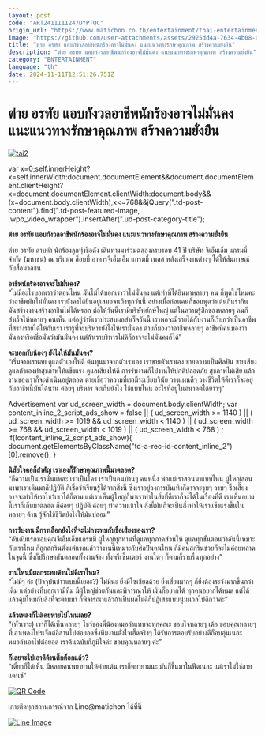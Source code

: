 ```yaml
---
layout: post
code: "ART2411111247DYPTQC"
origin_url: "https://www.matichon.co.th/entertainment/thai-entertainment/news_4893769"
image: "https://github.com/user-attachments/assets/2925dd4a-7634-4b08-aeea-ae980d980347"
title: "ต่าย อรทัย แอบกังวลอาชีพนักร้องอาจไม่มั่นคง แนะแนวทางรักษาคุณภาพ สร้างความยั่งยืน"
description: "ต่าย อรทัย แอบกังวลอาชีพนักร้องอาจไม่มั่นคง แนะแนวทางรักษาคุณภาพ สร้างความยั่งยืน"
category: "ENTERTAINMENT"
language: "th"
date: 2024-11-11T12:51:26.751Z
---
```


# ต่าย อรทัย แอบกังวลอาชีพนักร้องอาจไม่มั่นคง แนะแนวทางรักษาคุณภาพ สร้างความยั่งยืน

[![](https://www.matichon.co.th/wp-content/uploads/2024/11/tai2.jpg "tai2")](https://www.matichon.co.th/wp-content/uploads/2024/11/tai2.jpg)

var x=0;self.innerHeight?x=self.innerWidth:document.documentElement&&document.documentElement.clientHeight?x=document.documentElement.clientWidth:document.body&&(x=document.body.clientWidth),x<=768&&jQuery(".td-post-content").find(".td-post-featured-image, .wpb\_video\_wrapper").insertAfter(".ud-post-category-title");

**ต่าย อรทัย แอบกังวลอาชีพนักร้องอาจไม่มั่นคง แนะแนวทางรักษาคุณภาพ สร้างความยั่งยืน**

ต่าย อรทัย ดาบคำ นักร้องลูกทุ่งชื่อดัง เดินทางมาร่วมฉลองครบรอบ 41 ปี บริษัท จีเอ็มเอ็ม แกรมมี่ จำกัด (มหาชน) ณ บริเวณ ล็อบบี้ อาคารจีเอ็มเอ็ม แกรมมี่ เพลส หลังเสร็จงานต่างๆ ได้ให้สัมภาษณ์กับสื่อมวลชน

**อาชีพนักร้องอาจจะไม่มั่นคง?**  
“ไม่มีอะไรบอกเราว่าตอนไหน มันไม่ได้บอกเราว่าไม่มั่นคง แต่เท่าที่ได้ยินมาหลายๆ คน ก็พูดใช่ไหมคะว่าอาชีพมันไม่มั่นคง เรายังคงได้ยินอยู่เสมอจนถึงทุกวันนี้ อย่างเมื่อก่อนคนก็ชอบพูดว่าเต้นกินรำกิน มันสร้างงานสร้างอาชีพไม่ได้หรอก ต่อให้วันนี้เรามีบริษัทยักษ์ใหญ่ แต่ในความรู้สึกของหลายๆ คนก็สำเร็จให้หลายๆ คนเห็น แต่อยู่ว่าที่เราประสบผลสำเร็จวันนี้ เราพอจะมีรายได้กับงานก็เรียกว่าเป็นอาชีพที่สร้างรายได้ให้กับเรา เรารู้ที่จะบริหารยังไงให้เรามั่นคง ต่ายก็มองว่าอาชีพหลายๆ อาชีพที่คนมองว่ามั่นคงหรือเชื่อมั่นว่ามันมั่นคง แต่ถ้าเราบริหารไม่ดีก็อาจจะไม่มั่นคงก็ได้”

**จะบอกกับน้องๆ ยังไงให้มันมั่นคง?**  
“เริ่มจากเราเลย ดูแลตัวเองให้ดี ต้นทุนมาจากตัวเราเอง เราขายตัวเราเอง ขายความเป็นศิลปิน ขายเสียง ดูแลตัวเองทำสุขภาพให้แข็งแรง ดูแลเสียงให้ดี การรับงานก็ไปงานให้ปกติปลอดภัย สุขภาพไม่เสีย แล้วงานของเราก็จะดำเนินอยู่ตลอด ต่ายเชื่อว่าความที่เรามีระเบียบวินัย วางแผนดีๆ วางชีวิตให้ดีเราก็จะอยู่กับอาชีพนี้มันได้นาน ค่อยๆ บริหาร จะเก็บยังไง ใช้แบบไหน อะไรที่อยู่ในอนาคตได้ยาวๆ”

Advertisement var ud\_screen\_width = document.body.clientWidth; var content\_inline\_2\_script\_ads\_show = false || ( ud\_screen\_width >= 1140 ) || ( ud\_screen\_width >= 1019 && ud\_screen\_width < 1140 ) || ( ud\_screen\_width >= 768 && ud\_screen\_width < 1019 ) || ( ud\_screen\_width < 768 ) ; if(!content\_inline\_2\_script\_ads\_show){ document.getElementsByClassName("td-a-rec-id-content\_inline\_2")\[0\].remove(); }

**นิสัยใจคอก็สำคัญ เราเองก็รักษาคุณภาพนี้มาตลอด?**  
“ก็ความเป็นเรานั่นแหละ เราเป็นใคร เราเป็นคนบ้านๆ คนหนึ่ง พ่อแม่เราสอนมาแบบไหน ผู้ใหญ่สอนมาพาเราเดินมาก็ปฏิบัติ ก็เชื่อว่าเรียนรู้ได้จากสิ่งนี้ ซึ่งเราอยู่วงการบันเทิงก็อาจจะวูบๆ วาบๆ ชื่อเสียงอาจจะทำให้เราไขว้เขวได้ก็ตาม แต่เราเห็นผู้ใหญ่ก็พาเราทำในสิ่งที่ดีเราก็จะได้ในเรื่องที่ดี เราเห็นอย่างนี้เราก็เก็บมาตลอด ก็ค่อยๆ ปฏิบัติ ค่อยๆ ทำความเข้าใจ สิ่งนี้มันก็จะเป็นสิ่งทำให้เราแข็งแรงขึ้นในหลายๆ ด้าน รู้จักใช้ชีวิตยังไงให้มันปลอม”

**การรับงาน มีการเลือกยังไงที่จะไม่กระทบกับชื่อเสียงของเรา?**  
“อันดับแรกขอบคุณจีเอ็มเอ็มแกรมมี่ ผู้ใหญ่ทุกท่านที่ดูแลทุกภาคส่วนให้ ดูแลทุกขั้นตอนว่าอันนี้เหมาะกับเราไหม ก็ถูกสกรีนตั้งแต่แรกแล้วว่างานนี้เหมาะกับศิลปินคนไหน ก็มีคนสกรีนช่วยก็จะไม่ค่อยพลาดในจุดนี้ ซึ่งก็ปรึกษากันตลอดทั้งงานจ้าง ทั้งพรีเซ็นเตอร์ งานใดๆ ก็ตามก็ราบรื่นทุกอย่าง”

**งานไหนมีผลกระทบด้านไม่ดีเราไหม?**  
“ไม่มีๆ ค่ะ (ปัจจุบันข่าวแบบนี้เยอะ?) ไม่มีนะ ยิ่งมีโซเชียลด้วย ยิ่งเสี่ยงมากๆ ก็ยิ่งต้องระวังมากขึ้นกว่าเดิม แต่อย่างที่บอกเรามีทีม มีผู้ใหญ่ช่วยกันและพิจารณาให้ เงินก็อยากได้ ทุกคนอยากได้หมด แต่ได้แล้วคุ้มไหมกับสิ่งที่จะตามมา ก็พิจารณาแล้วถ้าเป็นผลไม่ดีก็ปฏิเสธแบบนุ่มนวลไปดีกว่าค่ะ”

**แล้วเพลงก็ไม่เคยหายไปไหนเลย?**  
“(หัวเราะ) เราก็ได้เห็นหลายๆ โชว์ของพี่น้องหมอลำแทบจะทุกคณะ ขอบใจหลายๆ เด้อ ขอบคุณหลายๆ ที่เอาเพลงโปรเจ็กต์อีสานไปต่อยอดซึ่งทีมงานตั่งใจเฮ็ดจริงๆ ได้รับการตอบรับอย่างดีก็อบอุ่นเนอะ หมอลำเอาไปต่อยอด เราต้นฉบับก็ภูมิใจค่ะ ขอบคุณหลายๆ ค่ะ”

**ก็เลยจะไปเอาดีด้านติ๊กต็อกแล้ว?**  
“เดี๋ยวก็ได้เห็น มีหลายคนพยายามให้ต่ายเต้น เราก็พยายามนะ มันก็ขึ้นมาในฟีดเนอะ แต่เราไม่ใช่สายแดนซ์”

[![QR Code](https://www.matichon.co.th/wp-content/uploads/2023/07/wob1371z.jpg)](https://lin.ee/ht0nDxX)

เกาะติดทุกสถานการณ์จาก Line@matichon ได้ที่นี่

[![Line Image](https://www.matichon.co.th/wp-content/uploads/2023/07/th.png)](https://lin.ee/ht0nDxX)